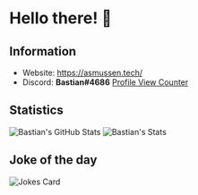 # Hello there! 👋

## Information
- Website: https://asmussen.tech/
- Discord: **Bastian#4686**
[Profile View Counter](https://komarev.com/ghpvc/?username=bastianasmussen)

## Statistics
![Bastian's GitHub Stats](https://github-readme-stats.vercel.app/api/?username=bastianasmussen&show_icons=true&title_color=fff&icon_color=79ff97&text_color=9f9f9f&bg_color=151515)
![Bastian's Stats](https://github-readme-stats.vercel.app/api/top-langs/?username=bastianasmussen&langs_count=5&title_color=fff&icon_color=79ff97&text_color=9f9f9f&bg_color=151515)

## Joke of the day
![Jokes Card](https://readme-jokes.vercel.app/api)
